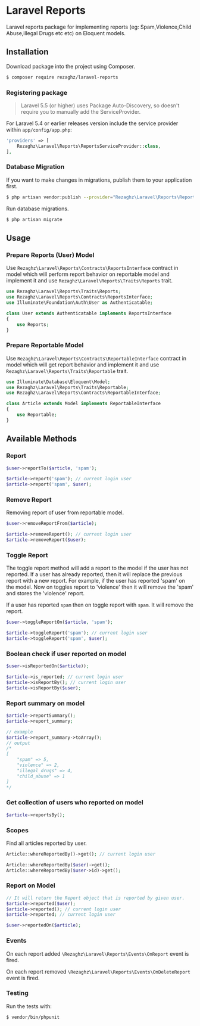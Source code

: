 # Laravel Reports

Laravel reports package for implementing reports (eg: Spam,Violence,Child Abuse,illegal Drugs etc etc) on Eloquent
models.

## Installation

Download package into the project using Composer.

```bash
$ composer require rezaghz/laravel-reports
```

### Registering package

> Laravel 5.5 (or higher) uses Package Auto-Discovery, so doesn't require you to manually add the ServiceProvider.

For Laravel 5.4 or earlier releases version include the service provider within `app/config/app.php`:

```php
'providers' => [
    Rezaghz\Laravel\Reports\ReportsServiceProvider::class,
],
```

### Database Migration

If you want to make changes in migrations, publish them to your application first.

```bash
$ php artisan vendor:publish --provider="Rezaghz\Laravel\Reports\ReportsServiceProvider" --tag=migrations
```

Run database migrations.

```bash
$ php artisan migrate
```

## Usage

### Prepare Reports (User) Model

Use `Rezaghz\Laravel\Reports\Contracts\ReportsInterface` contract in model which will perform report behavior on
reportable model and implement it and use `Rezaghz\Laravel\Reports\Traits\Reports` trait.

```php
use Rezaghz\Laravel\Reports\Traits\Reports;
use Rezaghz\Laravel\Reports\Contracts\ReportsInterface;
use Illuminate\Foundation\Auth\User as Authenticatable;

class User extends Authenticatable implements ReportsInterface
{
    use Reports;
}
```

### Prepare Reportable Model

Use `Rezaghz\Laravel\Reports\Contracts\ReportableInterface` contract in model which will get report behavior and
implement it and use `Rezaghz\Laravel\Reports\Traits\Reportable` trait.

```php
use Illuminate\Database\Eloquent\Model;
use Rezaghz\Laravel\Reports\Traits\Reportable;
use Rezaghz\Laravel\Reports\Contracts\ReportableInterface;

class Article extends Model implements ReportableInterface
{
    use Reportable;
}
```

## Available Methods

### Report

```php
$user->reportTo($article, 'spam');

$article->report('spam'); // current login user
$article->report('spam', $user);
```

### Remove Report

Removing report of user from reportable model.

```php
$user->removeReportFrom($article);

$article->removeReport(); // current login user
$article->removeReport($user);
```

### Toggle Report

The toggle report method will add a report to the model if the user has not reported. If a user has already reported,
then it will replace the previous report with a new report. For example, if the user has reported 'spam' on the model.
Now on toggles report to 'violence' then it will remove the 'spam' and stores the 'violence' report.

If a user has reported `spam` then on toggle report with `spam`. It will remove the report.

```php
$user->toggleReportOn($article, 'spam');

$article->toggleReport('spam'); // current login user
$article->toggleReport('spam', $user);
```

### Boolean check if user reported on model

```php
$user->isReportedOn($article));

$article->is_reported; // current login user
$article->isReportBy(); // current login user
$article->isReportBy($user);
```

### Report summary on model

```php
$article->reportSummary();
$article->report_summary;

// example
$article->report_summary->toArray();
// output
/*
[
    "spam" => 5,
    "violence" => 2,
    "illegal_drugs" => 4,
    "child_abuse" => 1
]
*/
```

### Get collection of users who reported on model

```php
$article->reportsBy();
```

### Scopes

Find all articles reported by user.

```php
Article::whereReportedBy()->get(); // current login user

Article::whereReportedBy($user)->get();
Article::whereReportedBy($user->id)->get();
```

### Report on Model

```php
// It will return the Report object that is reported by given user.
$article->reported($user);
$article->reported(); // current login user
$article->reported; // current login user

$user->reportedOn($article);
```

### Events

On each report added `\Rezaghz\Laravel\Reports\Events\OnReport` event is fired.

On each report removed `\Rezaghz\Laravel\Reports\Events\OnDeleteReport` event is fired.

### Testing

Run the tests with:

```bash
$ vendor/bin/phpunit
```
